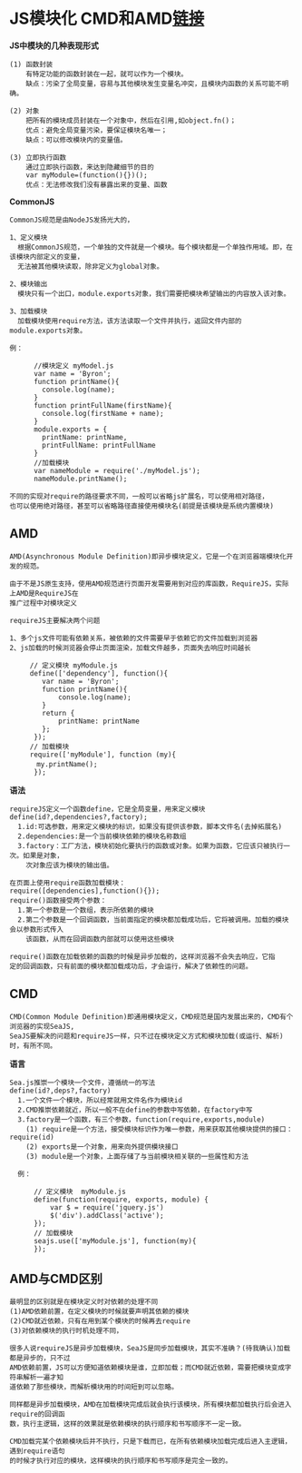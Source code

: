 # JS模块化 CMD和AMD[链接](http://blog.csdn.net/jackwen110200/article/details/52105493)

**JS中模块的几种表现形式**

    (1) 函数封装
        有特定功能的函数封装在一起，就可以作为一个模块。
        缺点：污染了全局变量，容易与其他模块发生变量名冲突，且模块内函数的关系可能不明确。
        
    (2) 对象
        把所有的模块成员封装在一个对象中，然后在引用,如object.fn()；
        优点：避免全局变量污染，要保证模块名唯一；
        缺点：可以修改模块内的变量值。
       
    (3) 立即执行函数
        通过立即执行函数，来达到隐藏细节的目的
        var myModule=(function(){})();
        优点：无法修改我们没有暴露出来的变量、函数
        
**CommonJS**

    CommonJS规范是由NodeJS发扬光大的，
  
    1、定义模块
      根据CommonJS规范，一个单独的文件就是一个模块。每个模块都是一个单独作用域。即，在该模块内部定义的变量，
      无法被其他模块读取，除非定义为global对象。
    
    2、模块输出
      模块只有一个出口，module.exports对象，我们需要把模块希望输出的内容放入该对象。
    
    3、加载模块
      加载模块使用require方法，该方法读取一个文件并执行，返回文件内部的module.exports对象。
    
    例：
```
      //模块定义 myModel.js
      var name = 'Byron';
      function printName(){
        console.log(name);
      }
      function printFullName(firstName){
        console.log(firstName + name);
      }
      module.exports = {
        printName: printName,
        printFullName: printFullName
      }
      //加载模块
      var nameModule = require('./myModel.js');
      nameModule.printName();
```
    不同的实现对require的路径要求不同，一般可以省略js扩展名，可以使用相对路径，
    也可以使用绝对路径，甚至可以省略路径直接使用模块名(前提是该模块是系统内置模块)
   
## AMD   
 
    AMD(Asynchronous Module Definition)即异步模块定义，它是一个在浏览器端模块化开发的规范。
  
    由于不是JS原生支持，使用AMD规范进行页面开发需要用到对应的库函数，RequireJS，实际上AMD是RequireJS在
    推广过程中对模块定义
 
    requireJS主要解决两个问题
  
    1、多个js文件可能有依赖关系，被依赖的文件需要早于依赖它的文件加载到浏览器
    2、js加载的时候浏览器会停止页面渲染，加载文件越多，页面失去响应时间越长
```
     // 定义模块 myModule.js
     define(['dependency'], function(){
        var name = 'Byron';
        function printName(){
            console.log(name);
        }
        return {
            printName: printName
        };
      });
     // 加载模块 
     require(['myModule'], function (my){
　     my.printName();
      }); 
```
**语法**  
    
    requireJS定义一个函数define，它是全局变量，用来定义模块
    define(id?,dependencies?,factory);
      1.id:可选参数，用来定义模块的标识，如果没有提供该参数，脚本文件名(去掉拓展名)
      2.dependencies:是一个当前模块依赖的模块名称数组
      3.factory：工厂方法，模块初始化要执行的函数或对象。如果为函数，它应该只被执行一次。如果是对象，
        次对象应该为模块的输出值。
        
    在页面上使用require函数加载模块：
    require([dependencies],function(){});     
    require()函数接受两个参数：
      1.第一个参数是一个数组，表示所依赖的模块
      2.第二个参数是一个回调函数，当前面指定的模块都加载成功后，它将被调用。加载的模块会以参数形式传入
        该函数，从而在回调函数内部就可以使用这些模块
        
    require()函数在加载依赖的函数的时候是异步加载的，这样浏览器不会失去响应，它指
    定的回调函数，只有前面的模块都加载成功后，才会运行，解决了依赖性的问题。
    
## CMD
 
    CMD(Common Module Definition)即通用模块定义，CMD规范是国内发展出来的，CMD有个浏览器的实现SeaJS,
    SeaJS要解决的问题和requireJS一样，只不过在模块定义方式和模块加载(或运行、解析)时，有所不同。
    
**语言**

    Sea.js推崇一个模块一个文件，遵循统一的写法
    define(id?,deps?,factory)
      1.一个文件一个模块，所以经常就用文件名作为模块id
      2.CMD推崇依赖就近，所以一般不在define的参数中写依赖，在factory中写
      3.factory是一个函数，有三个参数，function(require,exports,module)
        (1) require是一个方法，接受模块标识作为唯一参数，用来获取其他模块提供的接口：require(id)
        (2) exports是一个对象，用来向外提供模块接口
        (3) module是一个对象，上面存储了与当前模块相关联的一些属性和方法
        
      例：
```
      // 定义模块  myModule.js
      define(function(require, exports, module) {
          var $ = require('jquery.js')
          $('div').addClass('active');
      });
      // 加载模块
      seajs.use(['myModule.js'], function(my){
      });
```

## AMD与CMD区别

    最明显的区别就是在模块定义时对依赖的处理不同
    (1)AMD依赖前置，在定义模块的时候就要声明其依赖的模块
    (2)CMD就近依赖，只有在用到某个模块的时候再去require
    (3)对依赖模块的执行时机处理不同，
  
    很多人说requireJS是异步加载模块，SeaJS是同步加载模块，其实不准确？(待我确认)加载都是异步的，只不过
    AMD依赖前置，JS可以方便知道依赖模块是谁，立即加载；而CMD就近依赖，需要把模块变成字符串解析一遍才知
    道依赖了那些模块，而解析模块用的时间短到可以忽略。
  
    同样都是异步加载模块，AMD在加载模块完成后就会执行该模块，所有模块都加载执行后会进入require的回调函
    数，执行主逻辑，这样的效果就是依赖模块的执行顺序和书写顺序不一定一致。
  
    CMD加载完某个依赖模块后并不执行，只是下载而已，在所有依赖模块加载完成后进入主逻辑，遇到require语句
    的时候才执行对应的模块，这样模块的执行顺序和书写顺序是完全一致的。
